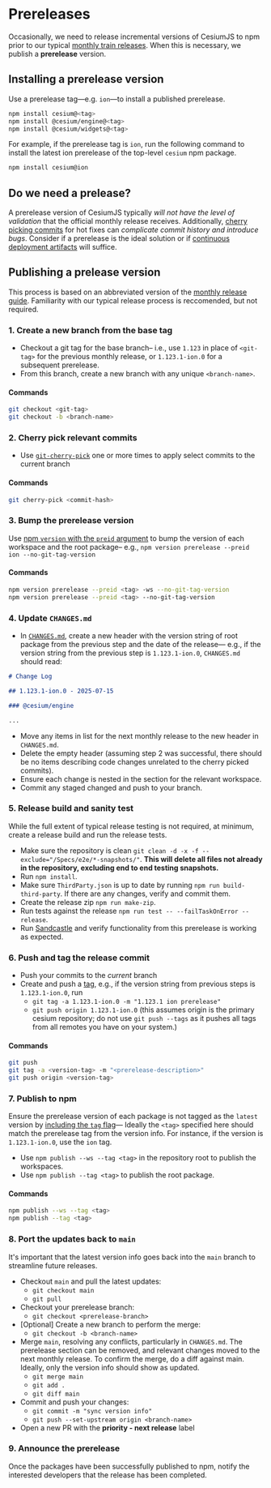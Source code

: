 # Prereleases

Occasionally, we need to release incremental versions of CesiumJS to npm prior to our typical [monthly train releases](../README.md). When this is necessary, we publish a **prerelease** version.

## Installing a prerelease version

Use a prerelease tag—e.g. `ion`—to install a published prerelease.

```sh
npm install cesium@<tag>
npm install @cesium/engine@<tag>
npm install @cesium/widgets@<tag>
```

For example, if the prerelease tag is `ion`, run the following command to install the latest ion prerelease of the top-level `cesium` npm package.

```sh
npm install cesium@ion
```

## Do we need a prelease?

A prerelease version of CesiumJS typically _will not have the level of validation_ that the official monthly release receives. Additionally, [cherry picking commits](https://www.atlassian.com/git/tutorials/cherry-pick) for hot fixes can _complicate commit history and introduce bugs_. Consider if a prerelease is the ideal solution or if [continuous deployment artifacts](../../ContinuousIntegration/README.md#continuous-deployment) will suffice.

## Publishing a prelease version

This process is based on an abbreviated version of the [monthly release guide](../README.md). Familiarity with our typical release process is reccomended, but not required.

### 1. Create a new branch from the base tag

- Checkout a git tag for the base branch– i.e., use `1.123` in place of `<git-tag>` for the previous monthly release, or `1.123.1-ion.0` for a subsequent prerelease.
- From this branch, create a new branch with any unique `<branch-name>`.

#### Commands

```sh
git checkout <git-tag>
git checkout -b <branch-name>
```

### 2. Cherry pick relevant commits

- Use [`git-cherry-pick`](https://git-scm.com/docs/git-cherry-pick) one or more times to apply select commits to the current branch

#### Commands

```sh
git cherry-pick <commit-hash>
```

### 3. Bump the prerelease version

Use [npm `version` with the `preid` argument](https://docs.npmjs.com/cli/v11/commands/npm-version#preid) to bump the version of each workspace and the root package– e.g., `npm version prerelease --preid ion --no-git-tag-version`

#### Commands

```sh
npm version prerelease --preid <tag> -ws --no-git-tag-version
npm version prerelease --preid <tag> --no-git-tag-version
```

### 4. Update `CHANGES.md`

- In [`CHANGES.md`](../../../CHANGES.md), create a new header with the version string of root package from the previous step and the date of the release— e.g., if the version string from the previous step is `1.123.1-ion.0`, `CHANGES.md` should read:

```md
# Change Log

## 1.123.1-ion.0 - 2025-07-15

### @cesium/engine

...
```

- Move any items in list for the next monthly release to the new header in `CHANGES.md`.
- Delete the empty header (assuming step 2 was successful, there should be no items describing code changes unrelated to the cherry picked commits).
- Ensure each change is nested in the section for the relevant workspace.
- Commit any staged changed and push to your branch.

### 5. Release build and sanity test

While the full extent of typical release testing is not required, at minimum, create a release build and run the release tests.

- Make sure the repository is clean `git clean -d -x -f --exclude="/Specs/e2e/*-snapshots/"`. **This will delete all files not already in the repository, excluding end to end testing snapshots.**
- Run `npm install`.
- Make sure `ThirdParty.json` is up to date by running `npm run build-third-party`. If there are any changes, verify and commit them.
- Create the release zip `npm run make-zip`.
- Run tests against the release `npm run test -- --failTaskOnError --release`.
- Run [Sandcastle](http://localhost:8080/Apps/Sandcastle/index.html) and verify functionality from this prerelease is working as expected.

### 6. Push and tag the release commit

- Push your commits to the _current_ branch
- Create and push a [tag](https://git-scm.com/book/en/v2/Git-Basics-Tagging), e.g., if the version string from previous steps is `1.123.1-ion.0`, run
  - `git tag -a 1.123.1-ion.0 -m "1.123.1 ion prerelease"`
  - `git push origin 1.123.1-ion.0` (this assumes origin is the primary cesium repository; do not use `git push --tags` as it pushes all tags from all remotes you have on your system.)

#### Commands

```sh
git push
git tag -a <version-tag> -m "<prerelease-description>"
git push origin <version-tag>
```

### 7. Publish to npm

Ensure the prerelease version of each package is not tagged as the `latest` version by [including the `tag` flag](https://docs.npmjs.com/cli/v11/commands/npm-publish#tag)— Ideally the `<tag>` specified here should match the prerelease tag from the version info. For instance, if the version is `1.123.1-ion.0`, use the `ion` tag.

- Use `npm publish --ws --tag <tag>` in the repository root to publish the workspaces.
- Use `npm publish --tag <tag>` to publish the root package.

#### Commands

```sh
npm publish --ws --tag <tag>
npm publish --tag <tag>
```

### 8. Port the updates back to `main`

It's important that the latest version info goes back into the `main` branch to streamline future releases.

- Checkout `main` and pull the latest updates:
  - `git checkout main`
  - `git pull`
- Checkout your prerelease branch:
  - `git checkout <prerelease-branch>`
- [Optional] Create a new branch to perform the merge:
  - `git checkout -b <branch-name>`
- Merge `main`, resolving any conflicts, particularly in `CHANGES.md`. The prerelease section can be removed, and relevant changes moved to the next monthly release. To confirm the merge, do a diff against main. Ideally, only the version info should show as updated.
  - `git merge main`
  - `git add .`
  - `git diff main`
- Commit and push your changes:
  - `git commit -m "sync version info"`
  - `git push --set-upstream origin <branch-name>`
- Open a new PR with the **priority - next release** label

### 9. Announce the prerelease

Once the packages have been successfully published to npm, notify the interested developers that the release has been completed.
